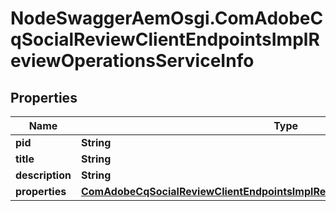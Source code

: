 # NodeSwaggerAemOsgi.ComAdobeCqSocialReviewClientEndpointsImplReviewOperationsServiceInfo

## Properties

Name | Type | Description | Notes
------------ | ------------- | ------------- | -------------
**pid** | **String** |  | [optional] 
**title** | **String** |  | [optional] 
**description** | **String** |  | [optional] 
**properties** | [**ComAdobeCqSocialReviewClientEndpointsImplReviewOperationsServiceProperties**](ComAdobeCqSocialReviewClientEndpointsImplReviewOperationsServiceProperties.md) |  | [optional] 



